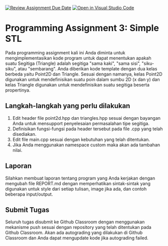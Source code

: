 [![Review Assignment Due Date](https://classroom.github.com/assets/deadline-readme-button-24ddc0f5d75046c5622901739e7c5dd533143b0c8e959d652212380cedb1ea36.svg)](https://classroom.github.com/a/oRHezf-I)
[![Open in Visual Studio Code](https://classroom.github.com/assets/open-in-vscode-718a45dd9cf7e7f842a935f5ebbe5719a5e09af4491e668f4dbf3b35d5cca122.svg)](https://classroom.github.com/online_ide?assignment_repo_id=11149927&assignment_repo_type=AssignmentRepo)
# Programming Assignment 3: Simple STL

Pada programming assignment kali ini Anda diminta untuk mengimplementasikan kode program untuk dapat menentukan apakah suatu Segitiga 
(Triangle) adalah segitiga "sama kaki", "sama sisi", "siku-siku", atau "sembarang". Anda diberikan kode template dengan dua kelas 
berbeda yaitu Point2D dan Triangle. Sesuai dengan namanya, kelas Point2D digunakan untuk mendefinisikan suatu poin dalam sumbu 2D (x dan y)
dan kelas Triangle digunakan untuk mendefinisikan suatu segitiga beserta propertinya.

## Langkah-langkah yang perlu dilakukan

1. Edit header file point2d.hpp dan triangles.hpp sesuai dengan bayangan Anda untuk mensupport penyelesaian permasalahan tipe segitiga.
2. Definisikan fungsi-fungsi pada header tersebut pada file .cpp yang telah disediakan.
3. Edit file main.cpp sesuai dengan kebutuhan yang telah ditentukan.
4. Jika Anda menggunakan namespace custom maka akan ada tambahan nilai.

## Laporan

Silahkan membuat laporan tentang program yang Anda kerjakan dengan mengubah file REPORT.md dengan memperhatikan sintak-sintak yang digunakan untuk style dari setiap tulisan, image jika ada, dan contoh beberapa input/output.

## Submit Tugas

Seluruh tugas disubmit ke Github Classroom dengan menggunakan mekanisme push sesuai dengan repository yang telah ditentukan pada Github Classroom. Akan ada autograding yang dilakukan di Github Classroom dan Anda dapat mengupdate kode jika autograding failed.
